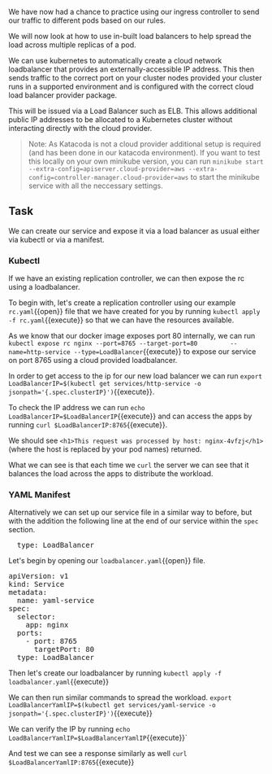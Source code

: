 We have now had a chance to practice using our ingress controller to send our traffic to different pods based on our rules.

We will now look at how to use in-built load balancers to help spread the load across multiple replicas of a pod.

We can use kubernetes to automatically create a cloud network loadbalancer that provides an externally-accessible IP address. This then sends traffic to the correct port on your cluster nodes provided your cluster runs in a supported environment and is configured with the correct cloud load balancer provider package.

This will be issued via a Load Balancer such as ELB. This allows additional public IP addresses to be allocated to a Kubernetes cluster without interacting directly with the cloud provider.

>Note: As Katacoda is not a cloud provider additional setup is required (and has been done in our katacoda environment). If you want to test this locally on your own minikube version, you can run `minikube start --extra-config=apiserver.cloud-provider=aws --extra-config=controller-manager.cloud-provider=aws` to start the minikube service with all the neccessary settings.

## Task

We can create our service and expose it via a load balancer as usual either via kubectl or via a manifest.

### Kubectl

If we have an existing replication controller, we can then expose the rc using a loadbalancer.

To begin with, let's create a replication controller using our example `rc.yaml`{{open}} file that we have created for you by running `kubectl apply -f rc.yaml`{{execute}} so that we can have the resources available.

As we know that our docker image exposes port 80 internally, we can run `kubectl expose rc nginx --port=8765 --target-port=80         --name=http-service --type=LoadBalancer`{{execute}} to expose our service on port 8765 using a cloud provided loadbalancer.

In order to get access to the ip for our new load balancer we can run `export LoadBalancerIP=$(kubectl get services/http-service -o jsonpath='{.spec.clusterIP}')`{{execute}}.

To check the IP address we can run `echo LoadBalancerIP=$LoadBalancerIP`{{execute}} and can access the apps by running `curl $LoadBalancerIP:8765`{{execute}}.

We should see `<h1>This request was processed by host: nginx-4vfzj</h1>` (where the host is replaced by your pod names) returned. 

What we can see is that each time we `curl` the server we can see that it balances the load across the apps to distribute the workload.

### YAML Manifest

Alternatively we can set up our service file in a similar way to before, but with the addition the following line at the end of our service within the `spec` section.

<pre>  type: LoadBalancer</pre>

Let's begin by opening our `loadbalancer.yaml`{{open}} file.

<pre class="file"
data-filename="loadbalancer.yaml"
data-target="replace">
apiVersion: v1
kind: Service
metadata:
  name: yaml-service
spec:
  selector:
    app: nginx
  ports:
    - port: 8765
      targetPort: 80
  type: LoadBalancer</pre>
  
Then let's create our loadbalancer by running `kubectl apply -f loadbalancer.yaml`{{execute}}

We can then run similar commands to spread the workload. `export LoadBalancerYamlIP=$(kubectl get services/yaml-service -o jsonpath='{.spec.clusterIP}')`{{execute}}

We can verify the IP by running `echo LoadBalancerYamlIP=$LoadBalancerYamlIP`{{execute}}`

And test we can see a response similarly as well
`curl $LoadBalancerYamlIP:8765`{{execute}}